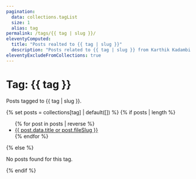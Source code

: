 ```yaml
---
pagination:
  data: collections.tagList
  size: 1
  alias: tag
permalink: /tags/{{ tag | slug }}/
eleventyComputed:
  title: "Posts realted to {{ tag | slug }}"
  description: "Posts related to {{ tag | slug }} from Karthik Kadambi."
eleventyExcludeFromCollections: true
---
```

<div class="section-inset">
  <h1 class="header-branding">Tag: {{ tag }}</h1>
  <p>Posts tagged to {{ tag | slug }}.</p>
</div>
{% set posts = collections[tag] | default([]) %}
{% if posts | length %}
<ul>
{% for post in posts | reverse %}
    <li>
      <a href="{{ post.url }}">{{ post.data.title or post.fileSlug }}</a>
    </li>
  {% endfor %}
</ul>
{% else %}
<p>No posts found for this tag.</p>
{% endif %}
